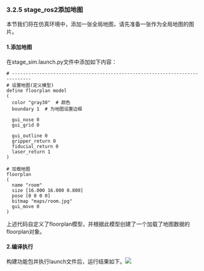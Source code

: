 ### 3.2.5 stage\_ros2添加地图

本节我们将在仿真环境中，添加一张全局地图，请先准备一张作为全局地图的图片。

#### 1.添加地图

在stage\_sim.launch.py文件中添加如下内容：

```
# -----------------------------------------------------------------------------
# 设置地图(定义模型)
define floorplan model
(
  color "gray30"  # 颜色
  boundary 1  # 为地图设置边框

  gui_nose 0
  gui_grid 0 

  gui_outline 0
  gripper_return 0
  fiducial_return 0
  laser_return 1
)

# 加载地图
floorplan
( 
  name "room"
  size [16.000 16.000 0.800]
  pose [0 0 0 0]
  bitmap "maps/room.jpg"
  gui_move 0
)
```

上述代码自定义了floorplan模型，并根据此模型创建了一个加载了地图数据的floorplan对象。

#### 2.编译执行

构建功能包并执行launch文件后，运行结果如下。![](/assets/3.2.5_添加地图.PNG)


